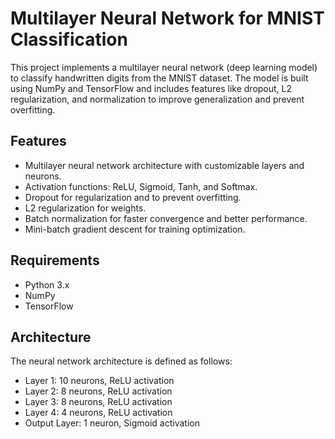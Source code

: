 # Multilayer Neural Network for MNIST Classification

This project implements a multilayer neural network (deep learning model) to classify handwritten digits from the MNIST dataset. The model is built using NumPy and TensorFlow and includes features like dropout, L2 regularization, and normalization to improve generalization and prevent overfitting.

## Features

- Multilayer neural network architecture with customizable layers and neurons.
- Activation functions: ReLU, Sigmoid, Tanh, and Softmax.
- Dropout for regularization and to prevent overfitting.
- L2 regularization for weights.
- Batch normalization for faster convergence and better performance.
- Mini-batch gradient descent for training optimization.

## Requirements

- Python 3.x
- NumPy
- TensorFlow

## Architecture

The neural network architecture is defined as follows:

- Layer 1: 10 neurons, ReLU activation
- Layer 2: 8 neurons, ReLU activation
- Layer 3: 8 neurons, ReLU activation
- Layer 4: 4 neurons, ReLU activation
- Output Layer: 1 neuron, Sigmoid activation
